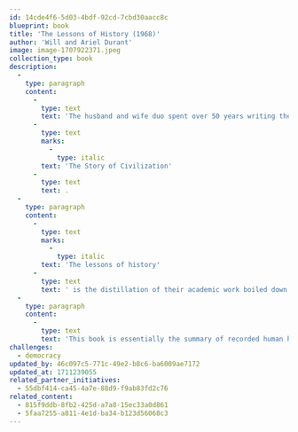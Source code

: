 ```yaml
---
id: 14cde4f6-5d03-4bdf-92cd-7cbd30aacc8c
blueprint: book
title: 'The Lessons of History (1968)'
author: 'Will and Ariel Durant'
image: image-1707922371.jpeg
collection_type: book
description:
  -
    type: paragraph
    content:
      -
        type: text
        text: 'The husband and wife duo spent over 50 years writing their much-acclaimed 11-volume series '
      -
        type: text
        marks:
          -
            type: italic
        text: 'The Story of Civilization'
      -
        type: text
        text: .
  -
    type: paragraph
    content:
      -
        type: text
        marks:
          -
            type: italic
        text: 'The lessons of history'
      -
        type: text
        text: ' is the distillation of their academic work boiled down to a few essential points. It explains how historic events are driven by several factors including biology, race, morals, religion, economics, government, war, progress, and decline.'
  -
    type: paragraph
    content:
      -
        type: text
        text: 'This book is essentially the summary of recorded human history in over 120 pages, without flair and fluff  --  just pure facts.'
challenges:
  - democracy
updated_by: 46c097c5-771c-49e2-b8c6-ba6009ae7172
updated_at: 1711239055
related_partner_initiatives:
  - 55dbf414-ca45-4a7e-88d9-f9ab83fd2c76
related_content:
  - 815f9ddb-8fb2-425d-a7a8-15ec33a0d861
  - 5faa7255-a811-4e1d-ba34-b123d56068c3
---
```

